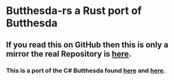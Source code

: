 # Butthesda-rs a Rust port of Butthesda

## If you read this on GitHub then this is only a mirror the real Repository is [here](https://gitlab.com/LuckySkebe/butthesda-rs).

### This is a port of the C# Butthesda found [here](https://github.com/JPrivateLL/Butthesda) and [here](https://github.com/programotter/Butthesda).